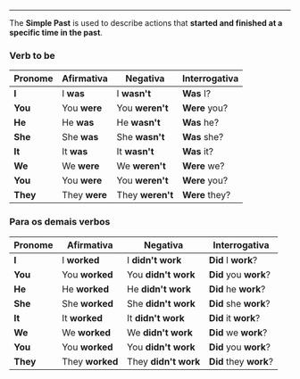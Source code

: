 

---

The **Simple Past** is used to describe actions that **started and finished at a specific time in the past**.
### **Verb to be** 
| Pronome  | Afirmativa    | Negativa         | Interrogativa  |
| -------- | ------------- | ---------------- | -------------- |
| **I**    | I **was**     | I **wasn't**     | **Was** I?     |
| **You**  | You **were**  | You **weren't**  | **Were** you?  |
| **He**   | He **was**    | He **wasn't**    | **Was** he?    |
| **She**  | She **was**   | She **wasn't**   | **Was** she?   |
| **It**   | It **was**    | It **wasn't**    | **Was** it?    |
| **We**   | We **were**   | We **weren't**   | **Were** we?   |
| **You**  | You **were**  | You **weren't**  | **Were** you?  |
| **They** | They **were** | They **weren't** | **Were** they? |

### **Para os demais verbos**

| Pronome  | Afirmativa      | Negativa             | Interrogativa          |
| -------- | --------------- | -------------------- | ---------------------- |
| **I**    | I **worked**    | I **didn't work**    | **Did** I **work**?    |
| **You**  | You **worked**  | You **didn't work**  | **Did** you **work**?  |
| **He**   | He **worked**   | He **didn't work**   | **Did** he **work**?   |
| **She**  | She **worked**  | She **didn't work**  | **Did** she **work**?  |
| **It**   | It **worked**   | It **didn't work**   | **Did** it **work**?   |
| **We**   | We **worked**   | We **didn't work**   | **Did** we **work**?   |
| **You**  | You **worked**  | You **didn't work**  | **Did** you **work**?  |
| **They** | They **worked** | They **didn't work** | **Did** they **work**? |

